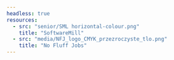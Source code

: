 ```yaml
---
headless: true
resources:
  - src: "senior/SML horizontal-colour.png"
    title: "SoftwareMill"
  - src: "media/NFJ_logo_CMYK_przezroczyste_tlo.png"
    title: "No Fluff Jobs"
---
```

